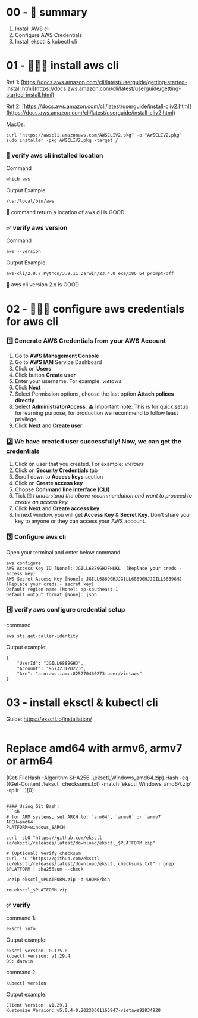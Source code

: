 # 00 - 🥰 summary

1. Install AWS cli
2. Configure AWS Credentials
3. Install eksctl & kubectl cli

# 01 - 👷🏻‍♂️ install aws cli

Ref 1:
[https://docs.aws.amazon.com/cli/latest/userguide/getting-started-install.html](https://docs.aws.amazon.com/cli/latest/userguide/getting-started-install.html)

Ref 2:
[https://docs.aws.amazon.com/cli/latest/userguide/install-cliv2.html](https://docs.aws.amazon.com/cli/latest/userguide/install-cliv2.html)

MacOs:

```
curl "https://awscli.amazonaws.com/AWSCLIV2.pkg" -o "AWSCLIV2.pkg"
sudo installer -pkg AWSCLIV2.pkg -target /
```

### 🚓 verify aws cli installed location

Command

```
which aws
```

Output Example:

```
/usr/local/bin/aws
```

🩵 command return a location of aws cli is GOOD

### ✅ verify aws version

Command

```
aws --version
```

Output Example:

```
aws-cli/2.9.7 Python/3.9.11 Darwin/23.4.0 exe/x86_64 prompt/off
```

🩵 aws cli version 2.x is GOOD

# 02 - 🧑🏻‍💻 configure aws credentials for aws cli

### 1️⃣ Generate AWS Credentials from your AWS Account

1. Go to **AWS Management Console**
2. Go to **AWS IAM** Service Dashboard
3. Click on **Users**
4. Click button **Create user**
5. Enter your username. For example: _vietaws_
6. Click **Next**
7. Select Permission options, choose the last option **Attach polices directly**
8. Select **AdministratorAccess**. ⚠️ Important note: This is for quick setup
   for learning purpose, for production we recommend to follow least privilege.
9. Click **Next** and **Create user**

### 2️⃣ We have created user successfully! Now, we can get the credentials

1. Click on user that you created. For example: _vietaws_
2. Click on **Security Credentials** tab
3. Scroll down to **Access keys** section
4. Click on **Create access key**
5. Choose **Command line interface (CLI)**
6. Tick ☑ _I understand the above recommendation and want to proceed to create
   an access key._
7. Click **Next** and **Create access key**
8. In next window, you will get **Access Key** & **Secret Key**. Don't share
   your key to anyone or they can access your AWS account.

### 3️⃣ Configure aws cli

Open your terminal and enter below command

```
aws configure
AWS Access Key ID [None]: JGILL6889GHJFHKKL  (Replace your creds - access key)
AWS Secret Access Key [None]: JGILL6889GHJJGILL6889GHJJGILL6889GHJ  (Replace your creds - secret key)
Default region name [None]: ap-southeast-1
Default output format [None]: json
```

### 4️⃣ verify aws configure credential setup

command

```
aws sts get-caller-identity
```

Output example:

```
{
    "UserId": "JGILL6889GHJ",
    "Account": "957323120273",
    "Arn": "arn:aws:iam::825770460273:user/vietaws"
}
```

# 03 - install eksctl & kubectl cli

Guide: https://eksctl.io/installation/

```

```

# Replace amd64 with armv6, armv7 or arm64

(Get-FileHash -Algorithm SHA256 .\eksctl_Windows_amd64.zip).Hash -eq
((Get-Content .\eksctl_checksums.txt) -match 'eksctl_Windows_amd64.zip' -split '
')[0]

````

#### Using Git Bash:
```sh
# for ARM systems, set ARCH to: `arm64`, `armv6` or `armv7`
ARCH=amd64
PLATFORM=windows_$ARCH

curl -sLO "https://github.com/eksctl-io/eksctl/releases/latest/download/eksctl_$PLATFORM.zip"

# (Optional) Verify checksum
curl -sL "https://github.com/eksctl-io/eksctl/releases/latest/download/eksctl_checksums.txt" | grep $PLATFORM | sha256sum --check

unzip eksctl_$PLATFORM.zip -d $HOME/bin

rm eksctl_$PLATFORM.zip
````

### ✅ verify

command 1:

```
eksctl info
```

Output example:

```
eksctl version: 0.175.0
kubectl version: v1.29.4
OS: darwin
```

command 2

```
kubectl version
```

Output example:

```
Client Version: v1.29.1
Kustomize Version: v5.0.4-0.20230601165947-vietaws92834928
```
